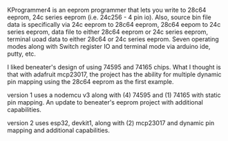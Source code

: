 KProgrammer4 is an eeprom programmer that lets you write to 28c64 eeprom, 24c series eeprom (i.e. 24c256 - 4 pin io). Also, source bin file data is specifically via 24c eeprom to 28c64 eeprom, 28c64 eepom to 24c series eeprom, data file to either 28c64 eeprom or 24c series eeprom, terminal uoad data to either 28c64 or 24c series eeprom. Seven operating modes along with Switch register IO and terminal mode via arduino ide, putty, etc.

I liked beneater's design of using 74595 and 74165 chips. What I thought is that with adafruit mcp23017, the project has the ability for multiple dynamic pin mapping using the 28c64 eeprom as the first example.

version 1 uses a nodemcu v3 along with (4) 74595 and (1) 74165 with static pin mapping. An update to beneater's eeprom project with additional capabilities.

version 2 uses esp32, devkit1, along with (2) mcp23017 and dynamic pin mapping and additional capabilities.
